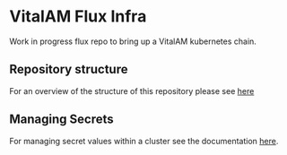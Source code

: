 # VitalAM Flux Infra

Work in progress flux repo to bring up a VitalAM kubernetes chain.

## Repository structure

For an overview of the structure of this repository please see [here](./docs/repository-structure.md)

## Managing Secrets

For managing secret values within a cluster see the documentation [here](./docs/managing-secrets.md).